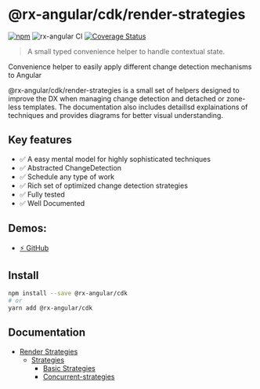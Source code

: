 # @rx-angular/cdk/render-strategies

[![npm](https://img.shields.io/npm/v/%40rx-angular%2Fcdk.svg)](https://www.npmjs.com/package/%40rx-angular%2Fcdk)
![rx-angular CI](https://github.com/rx-angular/rx-angular/workflows/rx-angular%20CI/badge.svg?branch=main)
[![Coverage Status](https://raw.githubusercontent.com/rx-angular/rx-angular/github-pages/docs/test-coverage/cdk/jest-coverage-badge.svg)](https://rx-angular.github.io/rx-angular/test-coverage/cdk/lcov-report/index.html)

> A small typed convenience helper to handle contextual state.

Convenience helper to easily apply different change detection mechanisms to Angular

@rx-angular/cdk/render-strategies is a small set of helpers designed to improve the DX when managing change detection and detached or zone-less templates.
The documentation also includes detaillsd explainations of techniques and provides diagrams for better visual understanding.

## Key features

- ✅ A easy mental model for highly sophisticated techniques
- ✅ Abstracted ChangeDetection
- ✅ Schedule any type of work
- ✅ Rich set of optimized change detection strategies
- ✅ Fully tested
- ✅ Well Documented

## Demos:

- [⚡ GitHub](https://github.com/BioPhoton/rx-angular-cdk-render-strategies)

## Install

```bash
npm install --save @rx-angular/cdk
# or
yarn add @rx-angular/cdk
```

## Documentation

- [Render Strategies](https://rx-angular.io/docs/cdk/render-strategies)
  - [Strategies](https://rx-angular.io/docs/cdk/render-strategies/strategies)
    - [Basic Strategies](https://rx-angular.io/docs/cdk/render-strategies/basic-strategies)
    - [Concurrent-strategies](https://rx-angular.io/docs/cdk/render-strategies/concurrent-strategies)
